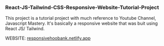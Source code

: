 ### React-JS-Tailwind-CSS-Responsive-Website-Tutorial-Project
This project is a tutorial project with much reference to Youtube Channel, Javascript Mastery. It's basically a responsive website that was buit using React JS/ Tailwind.


WEBSITE: [responsivehoobank.netlify.app](responsivehoobank.netlify.app)
